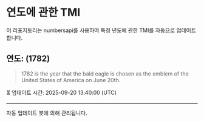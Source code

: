 
# 연도에 관한 TMI

이 리포지토리는 numbersapi를 사용하여 특정 년도에 관한 TMI를 자동으로 업데이트합니다.

## 연도: (1782)
> 1782 is the year that the bald eagle is chosen as the emblem of the United States of America on June 20th.

⏳ 업데이트 시간: 2025-09-20 13:40:00 (UTC)

---
자동 업데이트 봇에 의해 관리됩니다.

